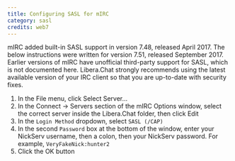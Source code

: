 ```yaml
---
title: Configuring SASL for mIRC
category: sasl
credits: web7
---
```


mIRC added built-in SASL support in version 7.48, released April 2017.
The below instructions were written for version 7.51, released September 2017.
Earlier versions of mIRC have unofficial third-party support for SASL, which
is not documented here. Libera.Chat strongly recommends using the latest
available version of your IRC client so that you are up-to-date with
security fixes.

1. In the File menu, click Select Server...
2. In the Connect -> Servers section of the mIRC Options window, select the
   correct server inside the Libera.Chat folder, then click Edit
3. In the `Login Method` dropdown, select `SASL (/CAP)`
4. In the second `Password` box at the bottom of the window, enter your
   NickServ username, then a colon, then your NickServ password.
   For example, `VeryFakeNick:hunter2`
5. Click the OK button
